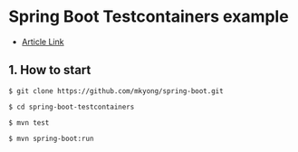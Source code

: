 # Spring Boot Testcontainers example

* [Article Link](https://mkyong.com/spring-boot/spring-boot-testcontainers-example/)

## 1. How to start
```
$ git clone https://github.com/mkyong/spring-boot.git

$ cd spring-boot-testcontainers

$ mvn test

$ mvn spring-boot:run
```